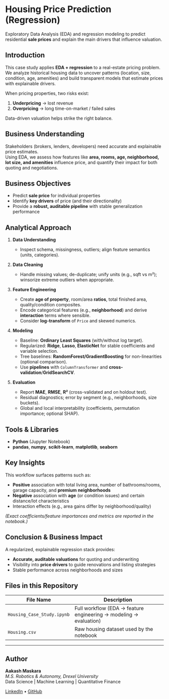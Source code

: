 # Housing Price Prediction (Regression)

Exploratory Data Analysis (EDA) and regression modeling to predict residential **sale prices** and explain the main drivers that influence valuation.

## Introduction

This case study applies **EDA + regression** to a real-estate pricing problem.  
We analyze historical housing data to uncover patterns (location, size, condition, age, amenities) and build transparent models that estimate prices with explainable drivers.

When pricing properties, two risks exist:
1. **Underpricing** → lost revenue
2. **Overpricing** → long time-on-market / failed sales

Data-driven valuation helps strike the right balance.

## Business Understanding

Stakeholders (brokers, lenders, developers) need accurate and explainable price estimates.  
Using EDA, we assess how features like **area, rooms, age, neighborhood, lot size, and amenities** influence price, and quantify their impact for both quoting and negotiations.

## Business Objectives

- Predict **sale price** for individual properties
- Identify **key drivers** of price (and their directionality)
- Provide a **robust, auditable pipeline** with stable generalization performance

## Analytical Approach

1. **Data Understanding**
   - Inspect schema, missingness, outliers; align feature semantics (units, categories).

2. **Data Cleaning**
   - Handle missing values; de-duplicate; unify units (e.g., sqft vs m²); winsorize extreme outliers when appropriate.

3. **Feature Engineering**
   - Create **age of property**, room/area **ratios**, total finished area, quality/condition composites.
   - Encode categorical features (e.g., **neighborhood**) and derive **interaction** terms where sensible.
   - Consider **log-transform** of `Price` and skewed numerics.

4. **Modeling**
   - Baseline: **Ordinary Least Squares** (with/without log target).
   - Regularized: **Ridge**, **Lasso**, **ElasticNet** for stable coefficients and variable selection.
   - Tree baselines: **RandomForest/GradientBoosting** for non-linearities (optional comparison).
   - Use **pipelines** with `ColumnTransformer` and **cross-validation**/**GridSearchCV**.

5. **Evaluation**
   - Report **MAE**, **RMSE**, **R²** (cross-validated and on holdout test).
   - Residual diagnostics; error by segment (e.g., neighborhoods, size buckets).
   - Global and local interpretability (coefficients, permutation importance; optional SHAP).

## Tools & Libraries

- **Python** (Jupyter Notebook)
- **pandas**, **numpy**, **scikit-learn**, **matplotlib**, **seaborn**

## Key Insights

This workflow surfaces patterns such as:
- **Positive** association with total living area, number of bathrooms/rooms, garage capacity, and **premium neighborhoods**
- **Negative** association with **age** (or condition issues) and certain distance/lot characteristics
- Interaction effects (e.g., area gains differ by neighborhood/quality)

*(Exact coefficients/feature importances and metrics are reported in the notebook.)*

## Conclusion & Business Impact

A regularized, explainable regression stack provides:
- **Accurate, auditable valuations** for quoting and underwriting
- Visibility into **price drivers** to guide renovations and listing strategies
- Stable performance across neighborhoods and sizes

## Files in this Repository

| File Name | Description |
|-----------|-------------|
| `Housing_Case_Study.ipynb` | Full workflow (EDA → feature engineering → modeling → evaluation) |
| `Housing.csv` | Raw housing dataset used by the notebook |

---

## Author

**Aakash Maskara**  
*M.S. Robotics & Autonomy, Drexel University*  
Data Science | Machine Learning | Quantitative Finance  

[LinkedIn](https://linkedin.com/in/aakashmaskara) • [GitHub](https://github.com/AakashMaskara)
